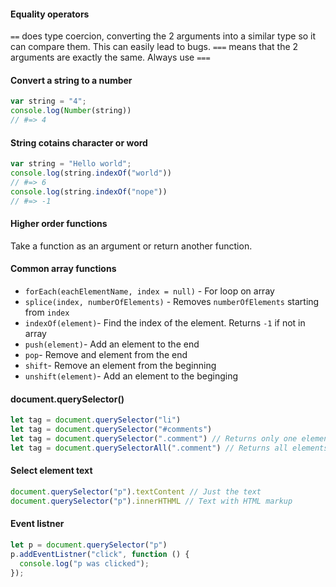 #### Equality operators

`==` does type coercion, converting the 2 arguments into a similar type so it can compare them. This can easily lead to bugs.
`===` means that the 2 arguments are exactly the same. Always use `===`

#### Convert a string to a number

```javascript
var string = "4";
console.log(Number(string))
// #=> 4
```

#### String cotains character or word

```javascript
var string = "Hello world";
console.log(string.indexOf("world"))
// #=> 6
console.log(string.indexOf("nope"))
// #=> -1
```

#### Higher order functions

Take a function as an argument or return another function.

#### Common array functions

- `forEach(eachElementName, index = null)` - For loop on array
- `splice(index, numberOfElements)` - Removes `numberOfElements` starting from `index`
- `indexOf(element)`- Find the index of the element. Returns `-1` if not in array
- `push(element)`- Add an element to the end
- `pop`- Remove and element from the end
- `shift`- Remove an element from the beginning
- `unshift(element)`- Add an element to the beginging

#### document.querySelector()

```javascript
let tag = document.querySelector("li")
let tag = document.querySelector("#comments")
let tag = document.querySelector(".comment") // Returns only one element
let tag = document.querySelectorAll(".comment") // Returns all elements
```

#### Select element text

```javascript
document.querySelector("p").textContent // Just the text
document.querySelector("p").innerHTHML // Text with HTML markup
```

#### Event listner

```javascript
let p = document.querySelector("p")
p.addEventListner("click", function () {
  console.log("p was clicked");
});
```
